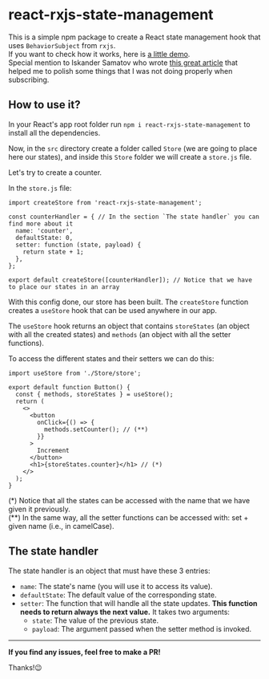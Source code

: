 # react-rxjs-state-management

This is a simple npm package to create a React state management hook that uses `BehaviorSubject` from `rxjs`.
</br>
If you want to check how it works, here is [a little demo](https://codesandbox.io/s/github/guillemsarda/react-state-management-with-rxjs).
<br>
Special mention to Iskander Samatov who wrote [this great article](https://isamatov.com/react-rxjs-shared-state/) that helped me to polish some things that I was not doing properly when subscribing.

## How to use it?

In your React's app root folder run `npm i react-rxjs-state-management` to install all the dependencies.

Now, in the `src` directory create a folder called `Store` (we are going to place here our states), and inside this `Store` folder we will create a `store.js` file.

Let's try to create a counter. 

In the `store.js` file:
```
import createStore from 'react-rxjs-state-management';

const counterHandler = { // In the section `The state handler` you can find more about it
  name: 'counter',
  defaultState: 0,
  setter: function (state, payload) {
    return state + 1;
  },
};

export default createStore([counterHandler]); // Notice that we have to place our states in an array
```

With this config done, our store has been built. The `createStore` function creates a `useStore` hook that can be used anywhere in our app.

The `useStore` hook returns an object that contains `storeStates` (an object with all the created states) and `methods` (an object with all the setter functions).

To access the different states and their setters we can do this:

```
import useStore from './Store/store';

export default function Button() {
  const { methods, storeStates } = useStore();
  return (
    <>
      <button
        onClick={() => {
          methods.setCounter(); // (**)
        }}
      >
        Increment
      </button>
      <h1>{storeStates.counter}</h1> // (*)
    </>
  );
}
```

(*) Notice that all the states can be accessed with the name that we have given it previously.
<br>
(**) In the same way, all the setter functions can be accessed with: set + given name (i.e., in camelCase).

## The state handler

The state handler is an object that must have these 3 entries:
- `name`: The state's name (you will use it to access its value).
- `defaultState`: The default value of the corresponding state.
- `setter`: The function that will handle all the state updates. **This function needs to return always the next value.** It takes two arguments:
  - `state`: The value of the previous state.
  - `payload`: The argument passed when the setter method is invoked.

___

**If you find any issues, feel free to make a PR!**

Thanks!😉
